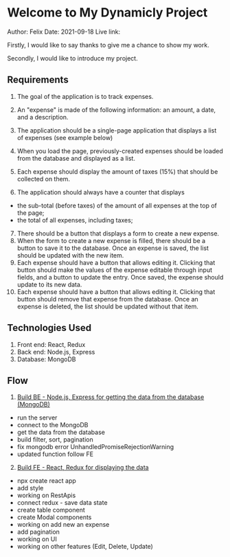 # Welcome to My Dynamicly Project

Author: Felix
Date: 2021-09-18
Live link:

Firstly, I would like to say thanks to give me a chance to show my work.

Secondly, I would like to introduce my project.

## Requirements

1. The goal of the application is to track expenses.
2. An "expense" is made of the following information: an amount, a date, and a description.
3. The application should be a single-page application that displays a list of expenses (see example below)

4. When you load the page, previously-created expenses should be loaded from the database and displayed as a list.
5. Each expense should display the amount of taxes (15%) that should be collected on them.
6. The application should always have a counter that displays

- the sub-total (before taxes) of the amount of all expenses at the top of the page;
- the total of all expenses, including taxes;

7. There should be a button that displays a form to create a new expense.
8. When the form to create a new expense is filled, there should be a button to save it to the database. Once an expense is saved, the list should be updated with the new item.
9. Each expense should have a button that allows editing it. Clicking that button should make the values of the expense editable through input fields, and a button to update the entry. Once saved, the expense should update to its new data.
10. Each expense should have a button that allows editing it. Clicking that button should remove that expense from the database. Once an expense is deleted, the list should be updated without that item.

## Technologies Used

1. Front end: React, Redux
2. Back end: Node.js, Express
3. Database: MongoDB

## Flow

1. [Build BE - Node.js, Express for getting the data from the database (MongoDB)](https://github.com/felix-le/dynamicly_project_interview_be)

- run the server
- connect to the MongoDB
- get the data from the database
- build filter, sort, pagination
- fix mongodb error UnhandledPromiseRejectionWarning
- updated function follow FE

2. [Build FE - React, Redux for displaying the data](https://github.com/felix-le/dynamicly_project_interview_fe)

- npx create react app
- add style
- working on RestApis
- connect redux - save data state
- create table component
- create Modal components
- working on add new an expense
- add pagination
- working on UI
- working on other features (Edit, Delete, Update)
